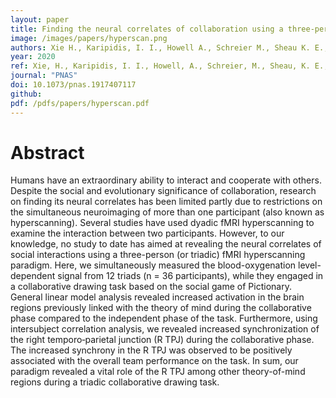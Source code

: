 ```yaml
---
layout: paper
title: Finding the neural correlates of collaboration using a three-person fMRI hyperscanning paradigm.
image: /images/papers/hyperscan.png
authors: Xie H., Karipidis, I. I., Howell A., Schreier M., Sheau K. E., Manchanda M. K., ... & Saggar M. 
year: 2020
ref: Xie, H., Karipidis, I. I., Howell, A., Schreier, M., Sheau, K. E., Manchanda, M. K., ... & Saggar, M. (2020) PNAS
journal: "PNAS"
doi: 10.1073/pnas.1917407117
github:
pdf: /pdfs/papers/hyperscan.pdf
---
```


# Abstract
Humans have an extraordinary ability to interact and cooperate with others. Despite the social and evolutionary significance of collaboration, research on finding its neural correlates has been limited partly due to restrictions on the simultaneous neuroimaging of more than one participant (also known as hyperscanning). Several studies have used dyadic fMRI hyperscanning to examine the interaction between two participants. However, to our knowledge, no study to date has aimed at revealing the neural correlates of social interactions using a three-person (or triadic) fMRI hyperscanning paradigm. Here, we simultaneously measured the blood-oxygenation level-dependent signal from 12 triads (n = 36 participants), while they engaged in a collaborative drawing task based on the social game of Pictionary. General linear model analysis revealed increased activation in the brain regions previously linked with the theory of mind during the collaborative phase compared to the independent phase of the task. Furthermore, using intersubject correlation analysis, we revealed increased synchronization of the right temporo‐parietal junction (R TPJ) during the collaborative phase. The increased synchrony in the R TPJ was observed to be positively associated with the overall team performance on the task. In sum, our paradigm revealed a vital role of the R TPJ among other theory-of-mind regions during a triadic collaborative drawing task.
